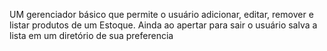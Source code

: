 UM gerenciador básico que permite o usuário adicionar, editar, remover e listar produtos de um Estoque. Ainda ao apertar para sair o usuário salva a lista em um diretório de sua preferencia
